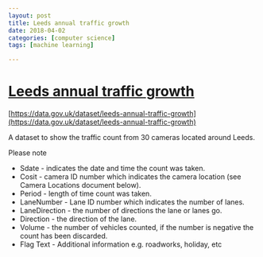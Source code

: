 ```yaml
---
layout: post
title: Leeds annual traffic growth
date: 2018-04-02
categories: [computer science]
tags: [machine learning]

---
```


[Leeds annual traffic growth](https://data.gov.uk/dataset/leeds-annual-traffic-growth)
========

[https://data.gov.uk/dataset/leeds-annual-traffic-growth](https://data.gov.uk/dataset/leeds-annual-traffic-growth)

A dataset to show the traffic count from 30 cameras located around Leeds. 

Please note 

* Sdate - indicates the date and time the count was taken.  
* Cosit - camera ID number which indicates the camera location (see Camera Locations document below). 
* Period - length of time count was taken.  
* LaneNumber - Lane ID number which indicates the number of lanes.  
* LaneDirection - the number of directions the lane or lanes go.  
* Direction - the direction of the lane. 
* Volume - the number of vehicles counted, if the number is negative the count has been discarded.  
* Flag Text - Additional information e.g. roadworks, holiday, etc 


